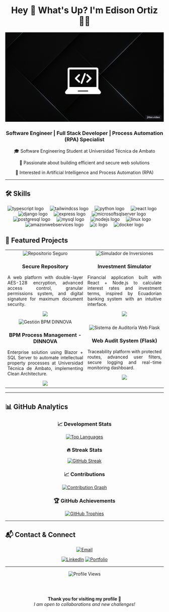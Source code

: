 
<h1 align="center">Hey 👋 What's Up? I'm Edison Ortiz 👨‍💻</h1>
<p align="center">
  <img src="./banner.gif" alt="Edison Ortiz Banner" />
</p>
<div align="center">
  <h3>Software Engineer | Full Stack Developer | Process Automation (RPA) Specialist</h3>
  <p>🎓 Software Engineering Student at Universidad Técnica de Ambato</p>
  <p>💼 Passionate about building efficient and secure web solutions</p>
  <p>🧠 Interested in Artificial Intelligence and Process Automation (RPA)</p>
</div>


---

## 🛠️ Skills

<div align="center">
  <img src="https://skillicons.dev/icons?i=ts" height="60" alt="typescript logo"  />
  <img width="12" />
  <img src="https://skillicons.dev/icons?i=tailwind" height="60" alt="tailwindcss logo"  />
  <img width="12" />
  <img src="https://skillicons.dev/icons?i=py" height="60" alt="python logo"  />
  <img width="12" />
  <img src="https://cdn.jsdelivr.net/gh/devicons/devicon/icons/react/react-original.svg" height="60" alt="react logo"  />
  <img width="12" />
  <img src="https://cdn.jsdelivr.net/gh/devicons/devicon/icons/django/django-plain.svg" height="60" alt="django logo"  />
  <img width="12" />
  <img src="https://cdn.jsdelivr.net/gh/devicons/devicon/icons/express/express-original.svg" height="60" alt="express logo"  />
  <img width="12" />
  <img src="https://cdn.jsdelivr.net/gh/devicons/devicon/icons/microsoftsqlserver/microsoftsqlserver-plain.svg" height="60" alt="microsoftsqlserver logo"  />
  <img width="12" />
  <img src="https://cdn.jsdelivr.net/gh/devicons/devicon/icons/postgresql/postgresql-original.svg" height="60" alt="postgresql logo"  />
  <img width="12" />
  <img src="https://cdn.jsdelivr.net/gh/devicons/devicon/icons/mysql/mysql-original.svg" height="60" alt="mysql logo"  />
  <img width="12" />
  <img src="https://cdn.jsdelivr.net/gh/devicons/devicon/icons/nodejs/nodejs-original.svg" height="60" alt="nodejs logo"  />
  <img width="12" />
  <img src="https://cdn.jsdelivr.net/gh/devicons/devicon/icons/linux/linux-original.svg" height="60" alt="linux logo"  />
  <img width="12" />
  <img src="https://cdn.jsdelivr.net/gh/devicons/devicon/icons/amazonwebservices/amazonwebservices-line-wordmark.svg" height="60" alt="amazonwebservices logo"  />
  <img width="12" />
  <img src="https://cdn.jsdelivr.net/gh/devicons/devicon/icons/c/c-original.svg" height="60" alt="c logo"  />
  <img width="12" />
  <img src="https://cdn.jsdelivr.net/gh/devicons/devicon/icons/docker/docker-original.svg" height="60" alt="docker logo"  />
</div>



## 🚀 Featured Projects

<div align="center">

<table>
  <tr>
    <td align="center" width="300">
      <img src="./assets/repositorio-seguro.png" width="250" alt="Repositorio Seguro"/><br>
      <h3>Secure Repository</h3>
      <p align="justify">A web platform with double-layer AES-128 encryption, advanced access control, granular permissions system, and digital signature for maximum document security.</p>
      <a href="https://github.com/tu-repo-repositorio-seguro">
        <img src="https://img.shields.io/badge/CODE-yellow?style=for-the-badge&logo=github&logoColor=black">
      </a>
    </td>
    <td align="center" width="300">
      <img src="./assets/simulador-inversiones.png" width="250" alt="Simulador de Inversiones"/><br>
      <h3>Investment Simulator</h3>
      <p align="justify">Financial application built with React + Node.js to calculate interest rates and investment terms, inspired by Ecuadorian banking system with an intuitive interface.</p>
      <a href="https://github.com/tu-repo-simulador-inversiones">
        <img src="https://img.shields.io/badge/CODE-yellow?style=for-the-badge&logo=github&logoColor=black">
      </a>
    </td>
  </tr>
  <tr>
    <td align="center" width="300">
      <img src="./assets/gestion-bpm.png" width="250" alt="Gestión BPM DINNOVA"/><br>
      <h3>BPM Process Management - DINNOVA</h3>
      <p align="justify">Enterprise solution using Blazor + SQL Server to automate intellectual property processes at Universidad Técnica de Ambato, implementing Clean Architecture.</p>
      <a href="https://github.com/tu-repo-gestion-bpm">
        <img src="https://img.shields.io/badge/CODE-yellow?style=for-the-badge&logo=github&logoColor=black">
      </a>
    </td>
    <td align="center" width="300">
      <img src="./assets/auditoria-web.png" width="250" alt="Sistema de Auditoría Web Flask"/><br>
      <h3>Web Audit System (Flask)</h3>
      <p align="justify">Traceability platform with protected routes, advanced user filters, secure logging and real-time monitoring dashboard.</p>
      <a href="https://github.com/tu-repo-auditoria-web">
        <img src="https://img.shields.io/badge/CODE-yellow?style=for-the-badge&logo=github&logoColor=black">
      </a>
    </td>
  </tr>
</table>

</div>

---
## 📊 GitHub Analytics

<div align="center">

### 📈 Development Stats
<a href="https://github.com/Dionisio202">
  <img height="200" src="https://github-readme-stats.vercel.app/api/top-langs/?username=Dionisio202&layout=compact&langs_count=10&theme=radical&hide_border=true&bg_color=0D1117&title_color=58A6FF&text_color=C9D1D9&border_radius=10&card_width=400" alt="Top Languages"/>
</a>

### 🔥 Streak Stats
<a href="https://github.com/Dionisio202">
  <img src="https://github-readme-streak-stats.herokuapp.com/?user=Dionisio202&theme=radical&hide_border=true&background=0D1117&stroke=58A6FF&ring=1F6FEB&fire=FF6B6B&currStreakLabel=58A6FF&sideNums=C9D1D9&currStreakNum=FF6B6B&dates=8B949E&sideLabels=8B949E&border_radius=10" alt="GitHub Streak"/>
</a>

### 📈 Contributions
<a href="https://github.com/Dionisio202">
  <img src="https://github-readme-activity-graph.vercel.app/graph?username=Dionisio202&theme=react-dark&bg_color=0D1117&color=58A6FF&line=1F6FEB&point=FF6B6B&area=true&hide_border=true&radius=10" alt="Contribution Graph"/>
</a>

### 🏆 GitHub Achievements
<a href="https://github.com/Dionisio202">
  <img src="https://github-profile-trophy.vercel.app/?username=Dionisio202&theme=radical&no-frame=true&no-bg=true&margin-w=4&row=2&column=4" alt="GitHub Trophies"/>
</a>

</div>

---

## 📬 Contact & Connect

<div align="center">
  
[![Email](https://img.shields.io/badge/Email-solisedison@outlook.com-D14836?style=for-the-badge&logo=gmail&logoColor=white)](mailto:solisedison@outlook.com)

[![LinkedIn](https://img.shields.io/badge/LinkedIn-Edison%20Ortiz-0077B5?style=for-the-badge&logo=linkedin&logoColor=white)](https://www.linkedin.com/in/edison-ortiz-71ab41280/)
[![Portfolio](https://img.shields.io/badge/Portfolio-Visit-blue?style=for-the-badge&logo=internet-explorer&logoColor=white)](https://edison-portafolio.vercel.app/)

</div>

---

<div align="center">
  <img src="https://komarev.com/ghpvc/?username=Dionisio202&label=Profile%20Views&color=58A6FF&style=for-the-badge&logo=github" alt="Profile Views"/>
  
  <br><br>
  
  **Thank you for visiting my profile 👋**  
  *I am open to collaborations and new challenges!*
  
</div>

